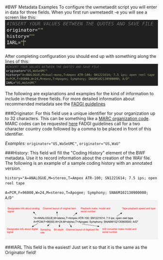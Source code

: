 #BWF Metadata Examples
To configure the uwmetaedit script you will enter in data for three fields. When you first run uwmetaedit -e you will see a screen like this:
![Config Screen](https://github.com/pugetsoundandvision/audiotools/blob/master/ConfigScreenExample.png)

After completing configuration you should end up with something along the lines of this:
![Config Screen](https://github.com/pugetsoundandvision/audiotools/blob/master/ConfigExample.png)

The following are explanations and examples for the kind of information to include in these three fields. For more detailed information about recommended metadata see the [FADGI guidelines](http://www.digitizationguidelines.gov/audio-visual/documents/Embed_Guideline_20120423.pdf)

###Originator:
For this field use a unique identifier for your organization up to 32 characters.  This can be something like a [MARC organization code](https://www.loc.gov/marc/organizations/org-search.php). MARC codes can be requested [here](https://www.loc.gov/marc/organizations/form-eng.html)
FADGI guidelines call for a two character country code followed by a comma to be placed in front of this identifier.

_Examples:_ `originator="US,WaSeUMC"`, `originator="US,WaU"`

###History:
This field will fill the "Coding History" element of the BWF metadata.  Use it to record information about the creation of the WAV file.  The following is an example of a sample coding history with an annotated version.

`history="A=ANALOGUE,M=stereo,T=Ampex ATR-100; SN1221614; 7.5 ips; open reel tape`

`A=PCM,F=96000,W=24,M=stereo,T=Apogee; Symphony; SNA6M102130900000; A/D"`
![Coding History](https://github.com/pugetsoundandvision/audiotools/blob/master/CodingHistoryExample.png)

###IARL
This field is the easiest!  Just set it so that it is the same as the Originator field!
